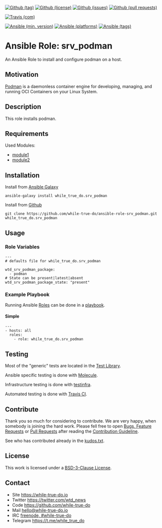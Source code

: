 <!--
name: README.md
description: This file contains important information for the repository.
author: while-true-do.io
contact: hello@while-true-do.io
license: BSD-3-Clause
-->

<!-- github shields -->
[![Github (tag)](https://img.shields.io/github/tag/while-true-do/ansible-role-srv_podman.svg)](https://github.com/while-true-do/ansible-role-srv_podman/tags)
[![Github (license)](https://img.shields.io/github/license/while-true-do/ansible-role-srv_podman.svg)](https://github.com/while-true-do/ansible-role-srv_podman/blob/master/LICENSE)
[![Github (issues)](https://img.shields.io/github/issues/while-true-do/ansible-role-srv_podman.svg)](https://github.com/while-true-do/ansible-role-srv_podman/issues)
[![Github (pull requests)](https://img.shields.io/github/issues-pr/while-true-do/ansible-role-srv_podman.svg)](https://github.com/while-true-do/ansible-role-srv_podman/pulls)
<!-- travis shields -->
[![Travis (com)](https://img.shields.io/travis/com/while-true-do/ansible-role-srv_podman.svg)](https://travis-ci.com/while-true-do/ansible-role-srv_podman)
<!-- ansible shields -->
[![Ansible (min. version)](https://img.shields.io/badge/dynamic/yaml.svg?label=Min.%20Ansible%20Version&url=https%3A%2F%2Fraw.githubusercontent.com%2Fwhile-true-do%2Fansible-role-srv_podman%2Fmaster%2Fmeta%2Fmain.yml&query=%24.galaxy_info.min_ansible_version&colorB=black)](https://galaxy.ansible.com/while_true_do/srv_podman)
[![Ansible (platforms)](https://img.shields.io/badge/dynamic/yaml.svg?label=Supported%20OS&url=https%3A%2F%2Fraw.githubusercontent.com%2Fwhile-true-do%2Fansible-role-srv_podman%2Fmaster%2Fmeta%2Fmain.yml&query=galaxy_info.platforms%5B*%5D.name&colorB=black)](https://galaxy.ansible.com/while_true_do/srv_podman)
[![Ansible (tags)](https://img.shields.io/badge/dynamic/yaml.svg?label=Galaxy%20Tags&url=https%3A%2F%2Fraw.githubusercontent.com%2Fwhile-true-do%2Fansible-role-srv_podman%2Fmaster%2Fmeta%2Fmain.yml&query=%24.galaxy_info.galaxy_tags%5B*%5D&colorB=black)](https://galaxy.ansible.com/while_true_do/srv_podman)

# Ansible Role: srv_podman

An Ansible Role to install and configure podman on a host.

## Motivation

[Podman](https://podman.io/) is a daemonless container engine for developing,
managing, and running OCI Containers on your Linux System.

## Description

This role installs podman.

## Requirements

Used Modules:

-   [module1](link)
-   [module2](link)

## Installation

Install from [Ansible Galaxy](https://galaxy.ansible.com/while_true_do/srv_podman)
```
ansible-galaxy install while_true_do.srv_podman
```

Install from [Github](https://github.com/while-true-do/ansible-role-srv_podman)
```
git clone https://github.com/while-true-do/ansible-role-srv_podman.git while_true_do.srv_podman
```

## Usage

### Role Variables

```
---
# defaults file for while_true_do.srv_podman

wtd_srv_podman_package:
  - podman
# State can be present|latest|absent
wtd_srv_podman_package_state: "present"
```

### Example Playbook

Running Ansible
[Roles](https://docs.ansible.com/ansible/latest/user_guide/playbooks_reuse_roles.html)
can be done in a
[playbook](https://docs.ansible.com/ansible/latest/user_guide/playbooks_intro.html).

#### Simple

```
---
- hosts: all
  roles:
    - role: while_true_do.srv_podman
```

## Testing

Most of the "generic" tests are located in the
[Test Library](https://github.com/while-true-do/test-library).

Ansible specific testing is done with
[Molecule](https://molecule.readthedocs.io/en/stable/).

Infrastructure testing is done with
[testinfra](https://testinfra.readthedocs.io/en/stable/).

Automated testing is done with [Travis CI](https://travis-ci.com/while-true-do).

## Contribute

Thank you so much for considering to contribute. We are very happy, when somebody
is joining the hard work. Please fell free to open
[Bugs, Feature Requests](https://github.com/while-true-do/ansible-role-srv_podman/issues)
or [Pull Requests](https://github.com/while-true-do/ansible-role-srv_podman/pulls) after
reading the [Contribution Guideline](https://github.com/while-true-do/doc-library/blob/master/docs/CONTRIBUTING.md).

See who has contributed already in the [kudos.txt](./kudos.txt).

## License

This work is licensed under a [BSD-3-Clause License](https://opensource.org/licenses/BSD-3-Clause).

## Contact

-   Site <https://while-true-do.io>
-   Twitter <https://twitter.com/wtd_news>
-   Code <https://github.com/while-true-do>
-   Mail [hello@while-true-do.io](mailto:hello@while-true-do.io)
-   IRC [freenode, #while-true-do](https://webchat.freenode.net/?channels=while-true-do)
-   Telegram <https://t.me/while_true_do>
